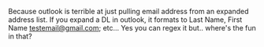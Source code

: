 Because outlook is terrible at just pulling email address from an expanded address list. If you expand a DL in outlook, it formats to Last Name, First Name <testemail@gmail.com>; etc...
Yes you can regex it but.. where's the fun in that?
